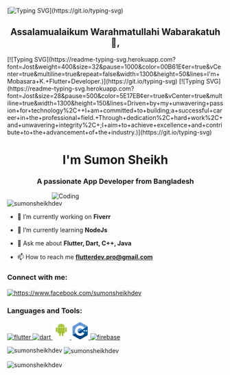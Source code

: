 
[![Typing SVG](https://readme-typing-svg.herokuapp.com?font=Jost&weight=400&size=48&pause=1000&color=EB0000&center=true&vCenter=true&multiline=true&repeat=false&width=1300&height=80&lines=%F0%9F%91%8B%F0%9F%8F%BB+Hello+There!)](https://git.io/typing-svg)

<h2 align="center">Assalamualaikum Warahmatullahi Wabarakatuh 👋, </h2>
[![Typing SVG](https://readme-typing-svg.herokuapp.com?font=Jost&weight=400&size=32&pause=1000&color=00B61E&center=true&vCenter=true&multiline=true&repeat=false&width=1300&height=50&lines=I'm+Mobasara+K.+Flutter+Developer.)](https://git.io/typing-svg)
[![Typing SVG](https://readme-typing-svg.herokuapp.com?font=Jost&size=28&pause=500&color=5E17EB&center=true&vCenter=true&multiline=true&width=1300&height=150&lines=Driven+by+my+unwavering+passion+for+technology%2C++I+am+committed+to+building;a+successful+career+in+the+professional+field.+Through+dedication%2C+hard+work%2C+and+unwavering+integrity%2C+;I+aim+to+achieve+excellence+and+contribute+to+the+advancement+of+the+industry.)](https://git.io/typing-svg)

<h1 align="center">I'm Sumon Sheikh</h1>
<h3 align="center">A passionate App Developer from Bangladesh</h3>
<img align="right" alt="Coding" width="400" src="https://media.tenor.com/LMpVMsVPmVEAAAAC/mobile-application-digital-marketing.gif">
<p align="left"> <img src="https://komarev.com/ghpvc/?username=sumonsheikhdev&label=Profile%20views&color=0e75b6&style=flat" alt="sumonsheikhdev" /> </p>

- 🔭 I’m currently working on **Fiverr**

- 🌱 I’m currently learning **NodeJs**

- 💬 Ask me about **Flutter, Dart, C++, Java**

- 📫 How to reach me **flutterdev.pro@gmail.com**

<h3 align="left">Connect with me:</h3>
<p align="left">

<a href="https://www.facebook.com/sumonsheikhdev" target="blank"><img align="center" src="https://raw.githubusercontent.com/rahuldkjain/github-profile-readme-generator/master/src/images/icons/Social/facebook.svg" alt="https://www.facebook.com/sumonsheikhdev" height="30" width="40" /></a>

</p>

<h3 align="left">Languages and Tools:</h3>
<p align="left"> <a href="https://flutter.dev" target="_blank" rel="noreferrer"> <img src="https://www.vectorlogo.zone/logos/flutterio/flutterio-icon.svg" alt="flutter" width="40" height="40"/> </a> <a href="https://dart.dev" target="_blank" rel="noreferrer"> <img src="https://www.vectorlogo.zone/logos/dartlang/dartlang-icon.svg" alt="dart" width="40" height="40"/> </a> <a href="https://developer.android.com" target="_blank" rel="noreferrer"> <img src="https://raw.githubusercontent.com/devicons/devicon/master/icons/android/android-original-wordmark.svg" alt="android" width="40" height="40"/> </a>  <a href="https://www.w3schools.com/cpp/" target="_blank" rel="noreferrer"> <img src="https://raw.githubusercontent.com/devicons/devicon/master/icons/cplusplus/cplusplus-original.svg" alt="cplusplus" width="40" height="40"/> </a>   <a href="https://firebase.google.com/" target="_blank" rel="noreferrer"> <img src="https://www.vectorlogo.zone/logos/firebase/firebase-icon.svg" alt="firebase" width="40" height="40"/> </a>  </p>

<p><img align="left" src="https://github-readme-stats.vercel.app/api/top-langs?username=sumonsheikhdev&show_icons=true&locale=en&layout=compact" alt="sumonsheikhdev" /></p>

<p>&nbsp;<img align="center" src="https://github-readme-stats.vercel.app/api?username=sumonsheikhdev&show_icons=true&locale=en" alt="sumonsheikhdev" /></p>

<p><img align="center" src="https://github-readme-streak-stats.herokuapp.com/?user=sumonsheikhdev&" alt="sumonsheikhdev" /></p>
